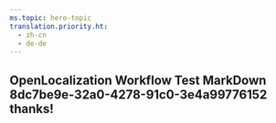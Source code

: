 ```yaml
---
ms.topic: hero-topic
translation.priority.ht: 
  - zh-cn
  - de-de
---
```

## OpenLocalization Workflow Test MarkDown 8dc7be9e-32a0-4278-91c0-3e4a99776152 thanks!
